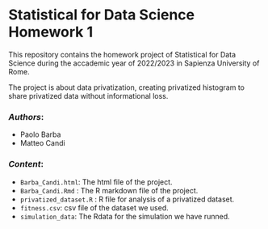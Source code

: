 # Statistical for Data Science Homework 1

This repository contains the homework project of Statistical for Data Science during the accademic year of 2022/2023 in Sapienza University of Rome.

The project is about data privatization, creating privatized histogram to share privatized data without informational loss.

### *Authors*:
* Paolo Barba
* Matteo Candi

### *Content*:


* `Barba_Candi.html`: The html file of the project.
* `Barba_Candi.Rmd` : The R markdown file of the project.
* `privatized_dataset.R` : R file for analysis of a privatized dataset.
* `fitness.csv`: csv file of the dataset we used.
* `simulation_data`: The Rdata for the simulation we have runned.

